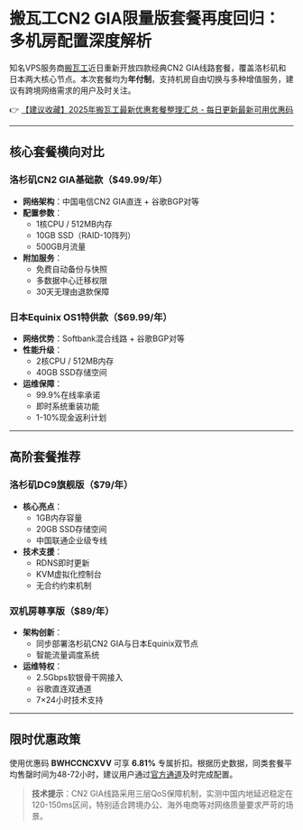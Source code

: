 # 搬瓦工CN2 GIA限量版套餐再度回归：多机房配置深度解析

知名VPS服务商[搬瓦工](https://bit.ly/banwagon)近日重新开放四款经典CN2 GIA线路套餐，覆盖洛杉矶和日本两大核心节点。本次套餐均为**年付制**，支持机房自由切换与多种增值服务，建议有跨境网络需求的用户及时关注。

👉 [【建议收藏】2025年搬瓦工最新优惠套餐整理汇总 - 每日更新最新可用优惠码](https://bit.ly/banwagon)

---

## 核心套餐横向对比

### 洛杉矶CN2 GIA基础款（$49.99/年）
- **网络架构**：中国电信CN2 GIA直连 + 谷歌BGP对等
- **配置参数**：
  - 1核CPU / 512MB内存
  - 10GB SSD（RAID-10阵列）
  - 500GB月流量
- **附加服务**：
  - 免费自动备份与快照
  - 多数据中心迁移权限
  - 30天无理由退款保障

### 日本Equinix OS1特供款（$69.99/年）
- **网络优势**：Softbank混合线路 + 谷歌BGP对等
- **性能升级**：
  - 2核CPU / 512MB内存
  - 40GB SSD存储空间
- **运维保障**：
  - 99.9%在线率承诺
  - 即时系统重装功能
  - 1-10%现金返利计划

---

## 高阶套餐推荐

### 洛杉矶DC9旗舰版（$79/年）
- **核心亮点**：
  - 1GB内存容量
  - 20GB SSD存储空间
  - 中国联通企业级专线
- **技术支援**：
  - RDNS即时更新
  - KVM虚拟化控制台
  - 无合约约束机制

### 双机房尊享版（$89/年）
- **架构创新**：
  - 同步部署洛杉矶CN2 GIA与日本Equinix双节点
  - 智能流量调度系统
- **运维特权**：
  - 2.5Gbps软银骨干网接入
  - 谷歌直连双通道
  - 7×24小时技术支持

---

## 限时优惠政策
使用优惠码 **BWHCCNCXVV** 可享 **6.81%** 专属折扣。根据历史数据，同类套餐平均售罄时间为48-72小时，建议用户通过[官方通道](https://bit.ly/banwagon)及时完成配置。

> **技术提示**：CN2 GIA线路采用三层QoS保障机制，实测中国内地延迟稳定在120-150ms区间，特别适合跨境办公、海外电商等对网络质量要求严苛的场景。